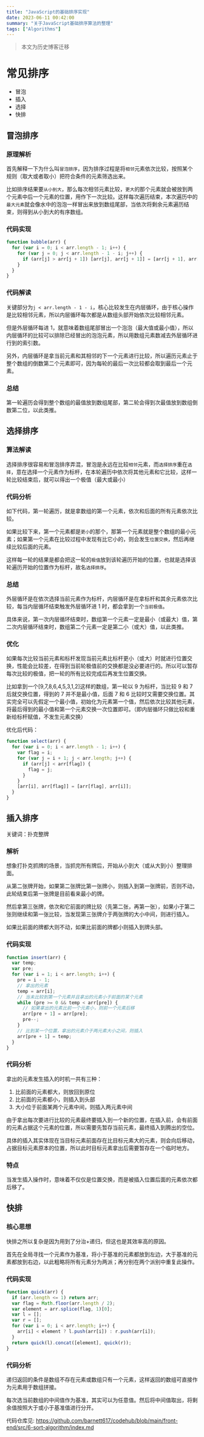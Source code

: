 ```yaml
---
title: "JavaScript的基础排序实现"
date: 2023-06-11 00:42:00
summary: "关于JavaScript基础排序算法的整理"
tags: ["Algorithms"]
---
```


> 本文为历史博客迁移

# 常见排序

- 冒泡
- 插入
- 选择
- 快排

## 冒泡排序

### 原理解析

首先解释一下为什么叫`冒泡排序`，因为排序过程是将`相邻`元素依次比较，按照某个规则（取大或者取小）把符合条件的元素筛选出来。

比如排序结果要`从小到大`，那么每次相邻元素比较，`更大`的那个元素就会被放到两个元素中后一个元素的位置，用作下一次比较。这样每次遍历结束，本次遍历中的`最大元素`就会像水中的泡泡一样冒出来放到数组尾部，当依次将剩余元素遍历结束，则得到从小到大的有序数组。

### 代码实现

```js
function bubble(arr) {
  for (var i = 0; i < arr.length - 1; i++) {
    for (var j = 0; j < arr.length - 1 - i; j++) {
      if (arr[j] > arr[j + 1]) [arr[j], arr[j + 1]] = [arr[j + 1], arr[j]];
    }
  }
}
```

### 代码解读

关键部分为`j < arr.length - 1 - i`，核心比较发生在内层循环，由于核心操作是比较相邻元素，所以内层循环每次都是从数组头部开始依次比较相邻元素。

但是外层循环每进 1，就意味着数组尾部冒出一个泡泡（最大值或最小值），所以内层循环的比较可以排除已经冒出的泡泡元素，所以用数组元素数减去外层循环进行到的索引数。

另外，内层循环是拿当前元素和其相邻的下一个元素进行比较，所以遍历元素止于整个数组的倒数第二个元素即可，因为每轮的最后一次比较都会取到最后一个元素。

### 总结

第一轮遍历会得到整个数组的最值放到数组尾部，第二轮会得到次最值放到数组倒数第二位，以此类推。

## 选择排序

### 算法解读

选择排序很容易和冒泡排序弄混，冒泡是永远在比较`相邻`元素，而`选择排序`重在`选择`，意在选择一个元素作为标杆，在本轮遍历中依次将其他元素和它比较，这样一轮比较结束后，就可以得出一个极值（最大或最小）

### 代码分析

如下代码，第一轮遍历，就是拿数组的第一个元素，依次和后面的所有元素依次比较。

如果比较下来，第一个元素都是`更小`的那个，那第一个元素就是整个数组的最小元素；如果第一个元素在比较过程中发现有比它小的，则会发生`位置交换`，然后再继续比较后面的元素。

这样每一轮的结果是都会把这一轮的`极值`放到该轮遍历开始的位置，也就是选择该轮遍历开始的位置作为标杆，故名`选择排序`。

### 总结

外层循环是在依次选择当前元素作为标杆，内层循环是在拿标杆和其余元素依次比较，每当内层循环结束触发外层循环进 1 时，都会拿到一个`当前极值`。

具体来说，第一次内层循环结束时，数组第一个元素一定是最小（或最大）值，第二次内层循环结束时，数组第二个元素一定是第二小（或大）值，以此类推。

### 优化

如果每次比较当前元素和标杆发现当前元素比标杆更小（或大）时就进行位置交换，性能会比较差，在得到当前轮极值前的交换都是没必要进行的。所以可以暂存每次比较的极值，把一轮的所有比较完成后再发生位置交换。

比如拿到一个[9,7,8,6,4,5,3,1,2]这样的数组，第一轮以 9 为标杆，当比较 9 和 7 后就交换位置，得到的 7 并不是最小值，后面 7 和 6 比较时又需要交换位置。其实完全可以先假定一个最小值，初始化为元素第一个值，然后依次比较其他元素，将最后得到的最小值和第一个元素交换一次位置即可。（即内层循环只做比较和重新给标杆赋值，不发生元素交换）

优化后代码：

```js
function select(arr) {
  for (var i = 0; i < arr.length - 1; i++) {
    var flag = i;
    for (var j = i + 1; j < arr.length; j++) {
      if (arr[j] < arr[flag]) {
        flag = j;
      }
    }
    [arr[i], arr[flag]] = [arr[flag], arr[i]];
  }
}
```

## 插入排序

关键词：扑克整牌

### 解析

想象打扑克抓牌的场景，当抓完所有牌后，开始从小到大（或从大到小）整理排面。

从第二张牌开始，如果第二张牌比第一张牌小，则插入到第一张牌前，否则不动，此轮结束后第一张牌是目前看来最小的牌。

然后拿第三张牌，依次和它前面的牌比较（先第二张，再第一张），如果小于第二张则继续和第一张比较，当发现第三张牌介于两张牌的大小中间，则进行插入。

如果比前面的牌都大则不动，如果比前面的牌都小则插入到牌头部。

### 代码实现

```js
function insert(arr) {
  var temp;
  var pre;
  for (var i = 1; i < arr.length; i++) {
    pre = i - 1;
    // 拿出的元素
    temp = arr[i];
    // 当未比较到第一个元素并且拿出的元素小于前面的某个元素
    while (pre >= 0 && temp < arr[pre]) {
      // 如果拿出的元素比前一个元素小，则前一个元素后移
      arr[pre + 1] = arr[pre];
      pre--;
    }
    // 比到某一个位置，拿出的元素介于两元素大小之间，则插入
    arr[pre + 1] = temp;
  }
}
```

### 代码分析

拿出的元素发生插入的时机一共有三种：

1. 比前面的元素都大，则放回到原位
2. 比前面的元素都小，则插入到头部
3. 大小位于前面某两个元素中间，则插入两元素中间

由于拿出每次要进行比较的元素最终要插入到一个新的位置，在插入前，会有前面的元素占据这个元素的位置，所以需要先暂存当前元素，最终插入到腾出的空位。

具体的插入其实体现在当目标元素前面存在比目标元素大的元素，则会向后移动，占据目标元素原本的位置，所以此时目标元素拿出后需要暂存在一个临时地方。

### 特点

当发生插入操作时，意味着不仅仅是位置交换，而是被插入位置后面的元素依次都后移了。

## 快排

### 核心思想

快排之所以复杂是因为用到了分治+递归，但这也是其效率高的原因。

首先在全局寻找一个元素作为基准，将小于基准的元素都放到左边，大于基准的元素都放到右边，以此粗略将所有元素分为两派；再分别在两个派别中重复此操作。

### 代码实现

```js
function quick(arr) {
  if (arr.length <= 1) return arr;
  var flag = Math.floor(arr.length / 2);
  var element = arr.splice(flag, 1)[0];
  var l = [];
  var r = [];
  for (var i = 0; i < arr.length; i++) {
    arr[i] < element ? l.push(arr[i]) : r.push(arr[i]);
  }
  return quick(l).concat([element], quick(r));
}
```

### 代码分析

递归返回的条件是数组不存在元素或数组只有一个元素，这样返回的数组可直接作为元素用于数组拼接。

每次选当前数组的中间值作为基准，其实可以为任意值。然后将中间值取出，将剩余值按照大于或小于基准值进行分开。

代码仓库见: https://github.com/barnett617/codehub/blob/main/front-end/src/6-sort-algorithm/index.md
